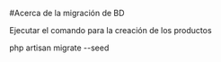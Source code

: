

#Acerca de la migración de BD

Ejecutar el comando para la creación de los productos  

php artisan migrate --seed 

